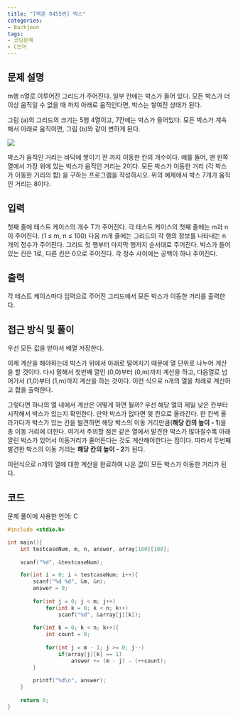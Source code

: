 ```yaml
---
title: "[백준 9455번] 박스"
categories:
- Backjoon
tags:
- 코딩문제
- C언어
---
```


## 문제 설명

m행 n열로 이루어진 그리드가 주어진다. 일부 칸에는 박스가 들어 있다. 모든 박스가 더 이상 움직일 수 없을 때 까지 아래로 움직인다면, 박스는 쌓여진 상태가 된다.

그림 (a)의 그리드의 크기는 5행 4열이고, 7칸에는 박스가 들어있다. 모든 박스가 계속해서 아래로 움직이면, 그림 (b)와 같이 변하게 된다.

![](https://www.acmicpc.net/upload/images/box.png)

박스가 움직인 거리는 바닥에 쌓이기 전 까지 이동한 칸의 개수이다. 예를 들어, 맨 왼쪽 열에서 가장 위에 있는 박스가 움직인 거리는 2이다. 모든 박스가 이동한 거리 (각 박스가 이동한 거리의 합) 을 구하는 프로그램을 작성하시오. 위의 예제에서 박스 7개가 움직인 거리는 8이다.

## 입력

첫째 줄에 테스트 케이스의 개수 T가 주어진다. 각 테스트 케이스의 첫째 줄에는 m과 n이 주어진다. (1 ≤ m, n ≤ 100) 다음 m개 줄에는 그리드의 각 행의 정보를 나타내는 n개의 정수가 주어진다. 그리드 첫 행부터 마지막 행까지 순서대로 주어진다. 박스가 들어있는 칸은 1로, 다른 칸은 0으로 주어진다. 각 정수 사이에는 공백이 하나 주어진다.

## 출력

각 테스트 케이스마다 입력으로 주어진 그리드에서 모든 박스가 이동한 거리를 출력한다.

## 접근 방식 및 풀이

우선 모든 값을 받아서 배열 저장한다.

이제 계산을 해야하는데 박스가 위에서 아래로 떨어지기 때문에 열 단위로 나누어 계산을 할 것이다. 다시 말해서 첫번째 열인 (0,0)부터 (0,m)까지 계산을 하고, 다음열로 넘어가서 (1,0)부터 (1,m)까지 계산을 하는 것이다. 이런 식으로 n개의 열을 차례로 계산하고 합을 출력한다.

그렇다면 하나의 열 내에서 계산은 어떻게 하면 될까? 우선 해당 열의 제일 낮은 칸부터 시작해서 박스가 있는지 확인한다. 만약 박스가 없다면 윗 칸으로 올라간다. 한 칸씩 올라가다가 박스가 있는 칸을 발견하면 해당 박스의 이동 거리만큼(**해당 칸의 높이 - 1**)을 총 이동 거리에 더한다. 여기서 주의할 점은 같은 열에서 발견한 박스가 많아질수록 아래 깔린 박스가 있어서 이동거리가 줄어든다는 것도 계산해야한다는 점이다. 따라서 두번째 발견한 박스의 이동 거리는 **해당 칸의 높이 - 2**가 된다.

이런식으로 n개의 열에 대한 계산을 완료하여 나온 값이 모든 박스가 이동한 거리가 된다.

## 코드
문제 풀이에 사용한 언어: C

``` c
#include <stdio.h>

int main(){
    int testcaseNum, m, n, answer, array[100][100];
    
    scanf("%d", &testcaseNum);

    for(int i = 0; i < testcaseNum; i++){
        scanf("%d %d", &m, &n);
        answer = 0;
        
        for(int j = 0; j < m; j++)
            for(int k = 0; k < n; k++)
                scanf("%d", &array[j][k]);
        
        for(int k = 0; k < n; k++){
            int count = 0;
            
            for(int j = m - 1; j >= 0; j--)
                if(array[j][k] == 1)
                    answer += (m - j) - (++count);
        }
        
        printf("%d\n", answer);
    }
    
    return 0;
}
```
